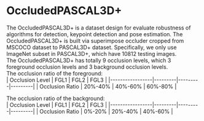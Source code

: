 # OccludedPASCAL3D+
The OccludedPASCAL3D+ is a dataset design for evaluate robustness of algorithms for detection, keypoint detection and pose estimation. 
The OccludedPASCAL3D+ is built via superimpose occluder cropped from MSCOCO dataset to PASCAL3D+ dataset. Specifically, we only use ImageNet subset in PASCAL3D+, which have 10812 testing images.   
The OccludedPASCAL3D+ has totally 9 occlusion levels, which 3 foreground occlusion levels and 3 background occlusion levels.  
The occlusion ratio of the foreground:  
| Occlusion Level | FGL1    | FGL2    | FGL3    |
|-----------------|---------|---------|---------|
| Occlusion Ratio | 20%-40% | 40%-60% | 60%-80% |   

The occlusion ratio of the background:  
| Occlusion Level | FGL1    | FGL2    | FGL3    |
|-----------------|---------|---------|---------|
| Occlusion Ratio | 0%-20%  | 20%-40% | 40%-60% |  


